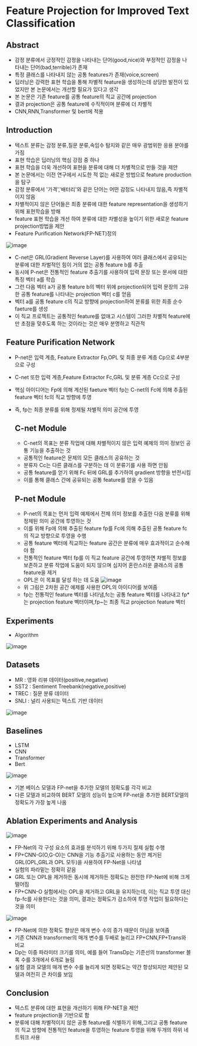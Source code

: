 # Feature Projection for Improved Text Classification
## Abstract
 - 감정 분류에서 긍정적인 감정을 나타내는 단어(good,nice)와 부정적인 감정을 나타내는 단어(bad,terrible)가 존재
 - 특정 클래스를 나타내지 않는 공통 features가 존재(voice,screen)
 - 딥러닝은 강력한 표현 학습을 통해 차별적 feature을 생성하는데 상당한 발전이 있었지만 본 논문에서는 개선할 필요가 있다고 생각
 - 본 논문은 기존 feature를 공통 feature의 직교 공간에 projection
 - 결과 projection은 공통 feature에 수직적이며 분류에 더 차별적
 - CNN,RNN,Transformer 및 bert에 적용

## Introduction
 - 텍스트 분류는 감정 분류,질문 분류,속임수 탐지와 같은 매우 광범위한 응용 분야를 가짐
 - 표현 학습은 딥러닝의 핵심 강점 중 하나
 - 표현 학습을 더욱 개선하여 표현을 분류에 대해 더 차별적으로 만들 것을 제안
 - 본 논문에서는 이전 연구에서 시도한 적 없는 새로운 방법으로 feature production을 탐구
 - 감정 분류에서 '가격','배터리'와 같은 단어는 어떤 감정도 나타내지 않음,즉 차별적이지 않음
 - 차별적이지 않은 단어들은 최종 분류에 대한 feature representation을 생성하기 위해 표현학습을 방해
 - feature 표현 학습을 개선 하여 분류에 대한 차별성을 높이기 위한 새로운 feature projection방법을 제안
 - Feature Purification Network(FP-NET)정의

![image](https://user-images.githubusercontent.com/70500214/109423951-f0a9c000-7a24-11eb-8bd1-e4d4d56c8786.png)

 - C-net은 GRL(Gradient Reverse Layer)를 사용하여 여러 클래스에서 공유되는 분류에 대한 차벌적인 힘이 거의 없는 공통 feature b를 추출 
 - 동시에 P-net은 전통적인 feature 추출기를 사용하여 입력 문장 또는 문서에 대한 특징 벡터 a를 학습
 - 그런 다음 벡터 a가 공통 feature b의 벡터 위에 projection되어 입력 문장의 고유한 공통 feature를 나타내는 projection 벡터 c를 얻음
 - 벡터 a를 공통 feature c의 직교 방향에 projection하여 분류를 위한 최종 순수 faeture를 생성 
 - 이 직교 프로젝트는 공통적인 feature를 없애고 시스템이 그러한 차별적 feature에만 초점을 맞추도록 하는 것이라는 것은 매우 분명하고 직관적

## Feature Purification Network
 - P-net은 입력 계층, Feature Extractor Fp,OPL 및 최종 분류 계층 Cp으로 4부분으로 구성
 - C-net 또한 입력 계층,Feature Extractor Fc,GRL 및 분류 계층 Cc으로 구성
 - 핵심 아이디어는 Fp에 의해 계산된 faeture 벡터 fp는 C-net의 Fc에 의해 추출된 feature 벡터 fc의 직교 방향에 투영
 - 즉, fp는 최종 분류를 위해 정제될 차별적 의미 공간에 투영

    ## C-net Module
     - C-net의 목표는 분류 작업에 대해 차별적이지 않은 입력 예제의 의미 정보인 공통 기능을 추출하는 것
     - 공통적인 feature은 문제의 모든 클래스의 공유하는 것
     - 분류자 Cc는 다른 클래스를 구분하는 데 이 분류기를 사용 하면 안됨
     - 공통 feature를 얻기 위해 Fc 뒤에 GRL를 추가하여 gradient 방향을 반전시킴
     - 이를 통해 클래스 간에 공유되는 공통 feature를 얻을 수 있음
 
    ## P-net Module
     - P-net의 목표는 먼저 입력 예제에서 전체 의미 정보를 추출한 다음 분류를 위해 정제된 의미 공간에 투영하는 것
     - 이를 위해 Fp에 의해 추출된 feature fp를 Fc에 의해 추출된 공통 feature fc의 직교 방향으로 투영을 수행
     - 공통 feature 벡터에 직교하는 feature 공간은 분류에 매우 효과적이고 순수해야 함
     - 전통적인 feature 벡터 fp를 이 직교 feature 공간에 투영하면 차별적 정보를 보존하고 분류 작업에 도움이 되지 않으며 심지어 혼란스러운 클래스의 공통 feature을 제거
     - OPL은 이 목표를 달성 하는 데 도움
     ![image](https://user-images.githubusercontent.com/70500214/109425257-c6f39780-7a2a-11eb-92be-11c09103a487.png)
     - 위 그림은 2차원 공간 예제를 사용한 OPL의 아이디어를 보여줌
     - fp는 전통적인 feature 벡터를 나타냄,fc는 공통 feature 벡터를 나타내고 fp*는 projection feature 벡터이며,fp~는 최종 직교 projection feature 벡터


## Experiments
 - Algorithm
 
 ![image](https://user-images.githubusercontent.com/70500214/109425449-9d873b80-7a2b-11eb-8a9f-a0169e9155e5.png)

## Datasets
 - MR : 영화 리뷰 데이터(positive,negative)
 - SST2 : Sentiment Treebank(negative,positive)
 - TREC : 질문 분류 데이터
 - SNLI : 널리 사용되는 텍스트 기반 데이터
 
 ![image](https://user-images.githubusercontent.com/70500214/109425555-1edece00-7a2c-11eb-8d54-cf400b782a14.png)

## Baselines
 - LSTM
 - CNN
 - Transformer
 - Bert

![image](https://user-images.githubusercontent.com/70500214/109425580-4170e700-7a2c-11eb-9bce-898f8e383221.png)

 - 기본 베이스 모델과 FP-net을 추가한 모델의 정확도를 각각 비교
 - 다른 모델과 비교하여 BERT 모델의 성능이 높으며 FP-net을 추가한 BERT모델의 정확도가 가장 높게 나옴

## Ablation Experiments and Analysis
![image](https://user-images.githubusercontent.com/70500214/109426455-1fc62e80-7a31-11eb-8f09-56d4835ef717.png)

 - FP-Net의 각 구성 요소의 효과를 분석하기 위해 두가지 절제 실험 수행
 - FP+CNN-G(O,G-O)는 CNN을 기능 추출기로 사용하는 동안 제거된 GRL(OPL,GRL과 OPL 모두)을 사용하여 FP-Net을 나타냄
 - 실험의 파라밑는 정확히 같음
 - GRL 또는 OPL을 제거하든 동시에 제거하든 정확도는 완전한 FP-Net에 비해 크게 떨어짐
 - FP+CNN-O 실험에서는 OPL을 제거하고 GRL을 유지하는데, 이는 직교 투영 대신 fp-fc를 사용한다는 것을 의미, 결과는 정확도가 감소하여 투영 작업이 필요하다는 것을 의미

![image](https://user-images.githubusercontent.com/70500214/109426721-6a947600-7a32-11eb-8ea9-f0714fd9e6ce.png)

 - FP-Net에 의한 정확도 향상은 매개 변수 수의 증가 때문이 아님을 보여줌
 - 기존 CNN과 transformer의 매개 변수를 두배로 늘리고 FP+CNN,FP+Trans와 비교
 - Dp는 이중 파라미터 크기를 의미, 예를 들어 TransDp는 기준선의 transformer 블록 수를 3개에서 6개로 늘림
 - 실험 결과 모델의 매개 변수 수를 늘리게 되면 정확도는 약간 항샹되지만 제안된 모델과 여전히 큰 차이를 보임

## Conclusion
 - 텍스트 분류에 대한 표현을 개선하기 위해 FP-NET을 제안
 - feature projection을 기반으로 함
 - 분류에 대해 차별적이지 않은 공통 feature를 식별하기 위해,그리고 공통 feature의 직교 방향에 전통적인 feature을 투영하는 feature 투영을 위해 두개의 하위 네트워크 사용
